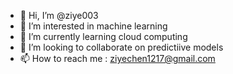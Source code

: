 - 👋 Hi, I’m @ziye003
- 👀 I’m interested in machine learning
- 🌱 I’m currently learning cloud computing
- 💞️ I’m looking to collaborate on predictiive models
- 📫 How to reach me : ziyechen1217@gmail.com

<!---
ziye003/ziye003 is a ✨ special ✨ repository because its `README.md` (this file) appears on your GitHub profile.
You can click the Preview link to take a look at your changes.
--->
